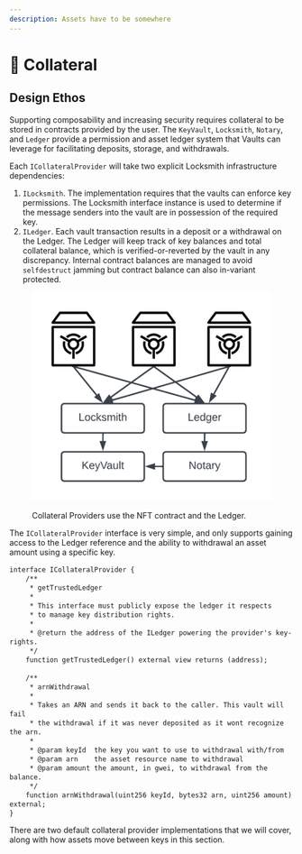```yaml
---
description: Assets have to be somewhere
---
```


# 💎 Collateral

## Design Ethos

Supporting composability and increasing security requires  collateral to be stored in contracts provided by the user. The `KeyVault`, `Locksmith`, `Notary`, and `Ledger` provide a permission and asset ledger system that Vaults can leverage for facilitating deposits, storage, and withdrawals.

Each `ICollateralProvider` will take two explicit Locksmith infrastructure dependencies:

1. `ILocksmith`. The implementation requires that the vaults can enforce key permissions. The Locksmith interface instance is used to determine if the message senders into the vault are in possession of the required key.&#x20;
2. `ILedger`. Each vault transaction results in a deposit or a withdrawal on the Ledger. The Ledger will keep track of key balances and total collateral balance, which is verified-or-reverted by the vault in any discrepancy. Internal contract balances are managed to avoid `selfdestruct` jamming but contract balance can also in-variant protected.

<figure><img src="../../.gitbook/assets/COLLATERAL.png" alt=""><figcaption><p>Collateral Providers use the NFT contract and the Ledger.</p></figcaption></figure>

The `ICollateralProvider` interface is very simple, and only supports gaining access to the Ledger reference and the ability to withdrawal an asset amount using a specific key.

```solidity
interface ICollateralProvider {
    /**
     * getTrustedLedger
     *
     * This interface must publicly expose the ledger it respects
     * to manage key distribution rights.
     *
     * @return the address of the ILedger powering the provider's key-rights.
     */
    function getTrustedLedger() external view returns (address);

    /**
     * arnWithdrawal
     *
     * Takes an ARN and sends it back to the caller. This vault will fail
     * the withdrawal if it was never deposited as it wont recognize the arn.
     *
     * @param keyId  the key you want to use to withdrawal with/from
     * @param arn    the asset resource name to withdrawal
     * @param amount the amount, in gwei, to withdrawal from the balance.
     */
    function arnWithdrawal(uint256 keyId, bytes32 arn, uint256 amount) external;
}
```

There are two default collateral provider implementations that we will cover, along with how assets move between keys in this section.
